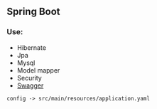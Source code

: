 ## Spring Boot
### Use:
* Hibernate
* Jpa
* Mysql
* Model mapper
* Security
* [Swagger](http://localhost:8080/swagger-ui/index.html#/)

```
config -> src/main/resources/application.yaml
```
